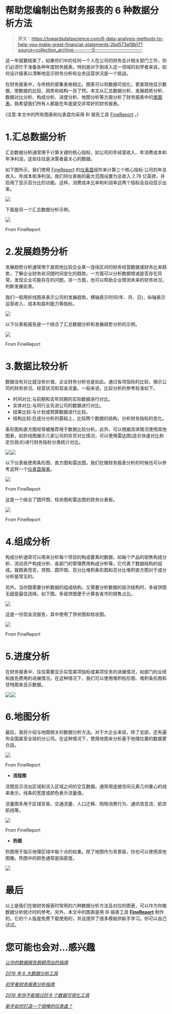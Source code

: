 # 帮助您编制出色财务报表的 6 种数据分析方法

> 原文：<https://towardsdatascience.com/6-data-analysis-methods-to-help-you-make-great-financial-statements-2bd573a19b17?source=collection_archive---------5----------------------->

这一年就要结束了，如果你们中的任何一个人在公司的财务会计相关部门工作，你们必须忙于准备各种年度财务报表。特别是对于刚进入这一领域的初学者来说，如何设计报表以清晰地显示财务分析和业务运营状况是一个挑战。

在财务报表中，与传统的密集表格相比，图表可以将数据可视化，更直观地显示数据，使数据的比较、趋势和结构一目了然。本文从汇总数据分析、发展趋势分析、数据对比分析、构成分析、进度分析、地图分析等方面分析了财务报表中的[类图表](https://www.finereport.com/en/data-visualization/top-16-types-of-chart-in-data-visualization.html?utm_source=medium&utm_medium=media&utm_campaign=blog&utm_term=6%20Data%20Analysis%20Methods%20to%20Help%20You%20Make%20Great%20Financial%20Statements)。我希望我们所有人都能在年底提交非常好的财务报表。

(注意:本文中的所有图表和仪表盘均采用 BI 报告工具 [FineReport](https://www.finereport.com/en/?utm_source=medium&utm_medium=media&utm_campaign=blog&utm_term=6%20Data%20Analysis%20Methods%20to%20Help%20You%20Make%20Great%20Financial%20Statements) 。)

# 1.汇总数据分析

汇总数据分析通常用于计算关键的核心指标，如公司的年经营收入、年消费成本和年净利润，这些往往是决策者最关心的数据。

如下图所示，我们使用 [FineReport](https://www.finereport.com/en/?utm_source=medium&utm_medium=media&utm_campaign=blog&utm_term=6%20Data%20Analysis%20Methods%20to%20Help%20You%20Make%20Great%20Financial%20Statements) 的[仪表盘](/how-can-beginners-create-a-great-dashboard-cf48c0f68cd5)组件来计算三个核心指标:公司的年总收入、年成本和净利润。我们将仪表板的最大范围设置为总收入 2.78 亿英镑，并启用了显示百分比的功能。这样，消费成本比率和利润率这两个指标会自动显示出来。

![](img/c233aa70c06895ecc6a7764894f9f2bf.png)

下面是另一个汇总数据分析示例。

![](img/2cfcc66cc552ef8f6a15e152179a6474.png)

From FineReport

# 2.发展趋势分析

发展趋势分析通常用于直观地比较企业某一连续区间的财务经营数据或财务比率趋势，了解企业财务状况随时间变化的趋势。一方面可以分析数据增减是否存在异常，发现企业可能存在的问题。另一方面，也可以帮助企业预测未来的财务状况，判断发展前景。

我们一般用折线图来表示公司的发展趋势。横轴表示时间(年、月、日)，纵轴表示运营收入、成本和盈利能力等指标。

![](img/d66590a2a8a0cd49e039c510b1742dac.png)

以下仪表板报告是一个结合了汇总数据分析和发展趋势分析的示例。

![](img/32043399c322aa8fa1143d9cb610d262.png)

From FineReport

# 3.数据比较分析

数据没有对比就没有价值，企业财务分析也是如此。通过各项指标的比较，揭示公司的财务状况、经营状况和现金流量。一般来说，比较分析的参考标准如下。

*   时间对比:与前期和去年同期的实际数据进行对比。
*   实体对比:与同行业先进公司的数据进行对比。
*   结果比较:与计划或预算数据进行比较。
*   结构比较:在成分分析的基础上，比较两个数据的结构，分析财务指标的变化。

条形图和直方图经常被推荐用于数据比较分析。此外，可以根据具体情况使用其他图表，如折线图展示几家公司的存货对比情况，可以使用雷达图(适合快速对比和定位弱点)进行财务指标分类统计对比。

![](img/a1352543642cc24902b6ab47a35032ac.png)![](img/2dd175b8dd262a9c0cffd47fd0aad8e8.png)

以下仪表板使用条形图、直方图和雷达图。我们在做财务报表分析的时候也可以参考这样一个[仪表盘报表](/a-beginners-guide-to-business-dashboards-981a8192a967)。

![](img/cc66b04822d311228e4c4a5f1af4bb57.png)

From FineReport

这是一个结合了圆环图、柱状图和雷达图的财务仪表板。

![](img/1db40ccd92ec8522b919e241d3fc33c6.png)

From FineReport

# 4.组成分析

构成分析通常可以用来分析每个项目的构成要素的数据，如每个产品的销售构成分析、流动资产构成分析、各部门的管理费用构成分析等。它代表了数据结构的组成。就图表而言，饼图、圆环图、百分比堆积条形图和百分比堆积直方图对于成分分析是常见的。

另外，当你既需要分析数据的组成结构，又需要分析数据的层次结构时，多级饼图无疑是最佳选择。如下图，多级饼图便于计算各省市的销售占比。

![](img/be0487093879f2dcceffef7b027b522d.png)

这是一份现金流报告，其中使用了饼状图和柱状图。

![](img/a61e30c48dbfcea1b97f146c034d7180.png)

From FineReport

# 5.进度分析

在财务报表中，往往需要显示实现某项指标或某项任务的进展情况，如部门的业绩和报告费用的进展情况。在这种情况下，我们可以使用堆积柱形图、堆积条形图和甘特图来显示数据。

![](img/36d916756340e0f85cd13c41b3e5f1c5.png)![](img/fefe11d1be56200f90bf0c9373ff248c.png)

# 6.地图分析

最后，我将介绍与地图相关的数据分析方法。对于大企业来说，除了总部，还有遍布全国甚至全球的分公司。在这种情况下，使用地图来分析基于地理位置的数据更合适。

![](img/d701d5bd732d2d8f2f58b9778ce1e827.png)

From FineReport

*   **流程图**

流图显示流出区域和流入区域之间的交互数据。通常用连接空间元素几何重心的线来表示。线条的宽度或颜色表示流量值。

流量图多用于区域贸易、交通流量、人口迁移、购物消费行为、通讯信息流、航空航线等。

![](img/bea6151d18643e7f453dfa680097e074.png)

From FineReport

*   **热图**

热图用于指示地理区域中每个点的权重。除了地图作为背景层，你也可以使用其他图像。热图中的颜色通常是指密度。

![](img/b7056139b87a9482b0374a7bba66c6f6.png)

# 最后

以上是我们在做财务报表时常用的六种数据分析方法及对应的图表，可以作为你做数据分析统计时的参考。另外，本文中的图表是用 BI 报表工具 [**FineReport**](https://www.finereport.com/en/?utm_source=medium&utm_medium=media&utm_campaign=blog&utm_term=6%20Data%20Analysis%20Methods%20to%20Help%20You%20Make%20Great%20Financial%20Statements) 制作的。它的个人版是免费下载使用的，并且提供了很多模板供新手学习。你可以自己试试。

# 您可能也会对…感兴趣

[*让你的数据报告脱颖而出的指南*](/a-guide-to-making-your-data-reporting-stand-out-cccd3b99e293)

[*2019 年 6 大数据分析工具*](/top-6-data-analytics-tools-in-2019-4df815ebf82c)

[*初学者财务报表分析指南*](/guide-to-financial-statement-analysis-for-beginners-835d551b8e29)

[*2019 年你不能错过的 9 个数据可视化工具*](/9-data-visualization-tools-that-you-cannot-miss-in-2019-3ff23222a927)

[*新手如何打造一个很棒的仪表盘？*](/how-can-beginners-create-a-great-dashboard-cf48c0f68cd5)